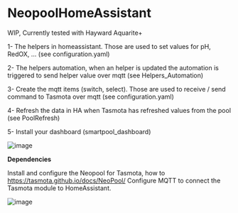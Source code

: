 # NeopoolHomeAssistant

WIP, Currently tested with Hayward Aquarite+ 

1- The helpers in homeassistant. Those are used to set values for pH, RedOX, ... (see configuration.yaml)

2- The helpers automation, when an helper is updated the automation is triggered to send helper value over mqtt (see Helpers_Automation)

3- Create the mqtt items (switch, select). Those are used to receive / send command to Tasmota over mqtt (see configuration.yaml)

4- Refresh the data in HA when Tasmota has refreshed values from the pool (see PoolRefresh)

5- Install your dashboard (smartpool_dashboard)


![image](https://github.com/fdebrus/NeopoolHomeAssistant/assets/33791533/fec0f629-3a00-4a97-9854-ce21e1164951)


**Dependencies**

Install and configure the Neopool for Tasmota, how to https://tasmota.github.io/docs/NeoPool/
Configure MQTT to connect the Tasmota module to HomeAssistant.

![image](https://github.com/fdebrus/NeopoolHomeAssistant/assets/33791533/5b1388a1-e8fa-41fa-bf44-a80831af3bb0)



